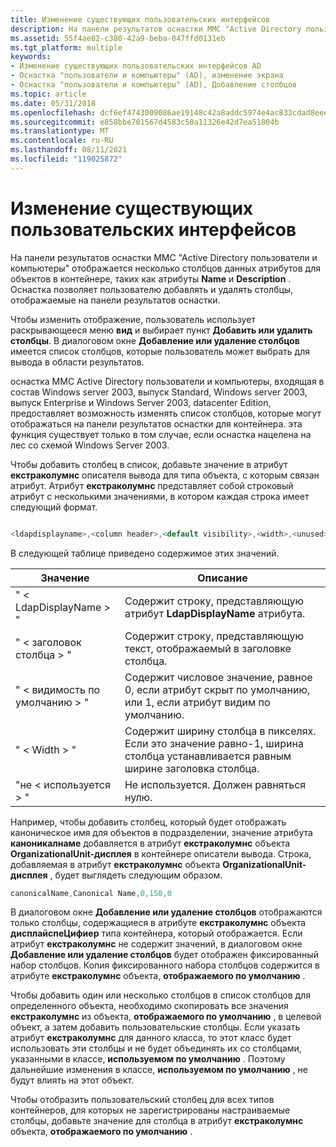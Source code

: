 ```yaml
---
title: Изменение существующих пользовательских интерфейсов
description: На панели результатов оснастки MMC "Active Directory пользователи и компьютеры" отображается несколько столбцов данных атрибутов для объектов в контейнере, таких как атрибуты Name и Description.
ms.assetid: 55f4ae82-c380-42a9-beba-047ffd0131eb
ms.tgt_platform: multiple
keywords:
- Изменение существующих пользовательских интерфейсов AD
- Оснастка "пользователи и компьютеры" (AD), изменение экрана
- Оснастка "пользователи и компьютеры" (AD), Добавление столбцов
ms.topic: article
ms.date: 05/31/2018
ms.openlocfilehash: dcf6ef4743009086ae19148c42a8addc5974e4ac833cdad8eee675fdce76a5f5
ms.sourcegitcommit: e858bbe701567d4583c50a11326e42d7ea51804b
ms.translationtype: MT
ms.contentlocale: ru-RU
ms.lasthandoff: 08/11/2021
ms.locfileid: "119025872"
---
```

# <a name="modifying-existing-user-interfaces"></a>Изменение существующих пользовательских интерфейсов

На панели результатов оснастки MMC "Active Directory пользователи и компьютеры" отображается несколько столбцов данных атрибутов для объектов в контейнере, таких как атрибуты **Name** и **Description** . Оснастка позволяет пользователю добавлять и удалять столбцы, отображаемые на панели результатов оснастки.

Чтобы изменить отображение, пользователь использует раскрывающееся меню **вид** и выбирает пункт **Добавить или удалить столбцы**. В диалоговом окне **Добавление или удаление столбцов** имеется список столбцов, которые пользователь может выбрать для вывода в области результатов.

оснастка MMC Active Directory пользователи и компьютеры, входящая в состав Windows server 2003, выпуск Standard, Windows server 2003, выпуск Enterprise и Windows Server 2003, datacenter Edition, предоставляет возможность изменять список столбцов, которые могут отображаться на панели результатов оснастки для контейнера. эта функция существует только в том случае, если оснастка нацелена на лес со схемой Windows Server 2003.

Чтобы добавить столбец в список, добавьте значение в атрибут **екстраколумнс** описателя вывода для типа объекта, с которым связан атрибут. Атрибут **екстраколумнс** представляет собой строковый атрибут с несколькими значениями, в котором каждая строка имеет следующий формат.


```C++

<ldapdisplayname>,<column header>,<default visibility>,<width>,<unused>

```



В следующей таблице приведено содержимое этих значений.



| Значение                        | Описание                                                                                                                         |
|------------------------------|-------------------------------------------------------------------------------------------------------------------------------------|
| " &lt; LdapDisplayName &gt; "    | Содержит строку, представляющую атрибут **LdapDisplayName** атрибута.                                                         |
| " &lt; заголовок столбца &gt; "      | Содержит строку, представляющую текст, отображаемый в заголовке столбца.                                                  |
| " &lt; видимость по умолчанию &gt; " | Содержит числовое значение, равное 0, если атрибут скрыт по умолчанию, или 1, если атрибут видим по умолчанию.               |
| " &lt; Width &gt; "              | Содержит ширину столбца в пикселях. Если это значение равно-1, ширина столбца устанавливается равным ширине заголовка столбца. |
| "не &lt; используется &gt; "             | Не используется. Должен равняться нулю.                                                                                                               |



 

Например, чтобы добавить столбец, который будет отображать каноническое имя для объектов в подразделении, значение атрибута **каноникалнаме** добавляется в атрибут **екстраколумнс** объекта **OrganizationalUnit-дисплея** в контейнере описатели вывода. Строка, добавляемая в атрибут **екстраколумнс** объекта **OrganizationalUnit-дисплея** , будет выглядеть следующим образом.


```C++
canonicalName,Canonical Name,0,150,0
```



В диалоговом окне **Добавление или удаление столбцов** отображаются только столбцы, содержащиеся в атрибуте **екстраколумнс** объекта **дисплайспеЦифиер** типа контейнера, который отображается. Если атрибут **екстраколумнс** не содержит значений, в диалоговом окне **Добавление или удаление столбцов** будет отображен фиксированный набор столбцов. Копия фиксированного набора столбцов содержится в атрибуте **екстраколумнс** объекта, **отображаемого по умолчанию** .

Чтобы добавить один или несколько столбцов в список столбцов для определенного объекта, необходимо скопировать все значения **екстраколумнс** из объекта, **отображаемого по умолчанию** , в целевой объект, а затем добавить пользовательские столбцы. Если указать атрибут **екстраколумнс** для данного класса, то этот класс будет использовать эти столбцы и не будет объединять их со столбцами, указанными в классе, **используемом по умолчанию** . Поэтому дальнейшие изменения в классе, **используемом по умолчанию** , не будут влиять на этот объект.

Чтобы отобразить пользовательский столбец для всех типов контейнеров, для которых не зарегистрированы настраиваемые столбцы, добавьте значение для столбца в атрибут **екстраколумнс** объекта, **отображаемого по умолчанию** .

 

 




